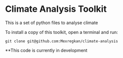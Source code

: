 # Climate Analysis Toolkit

This is a set of python files to analyse climate

To install a copy of this toolkit, open a terminal and run:
```
git clone git@github.com:Mexregkan/climate-analysis
```

**This code is currently in development
